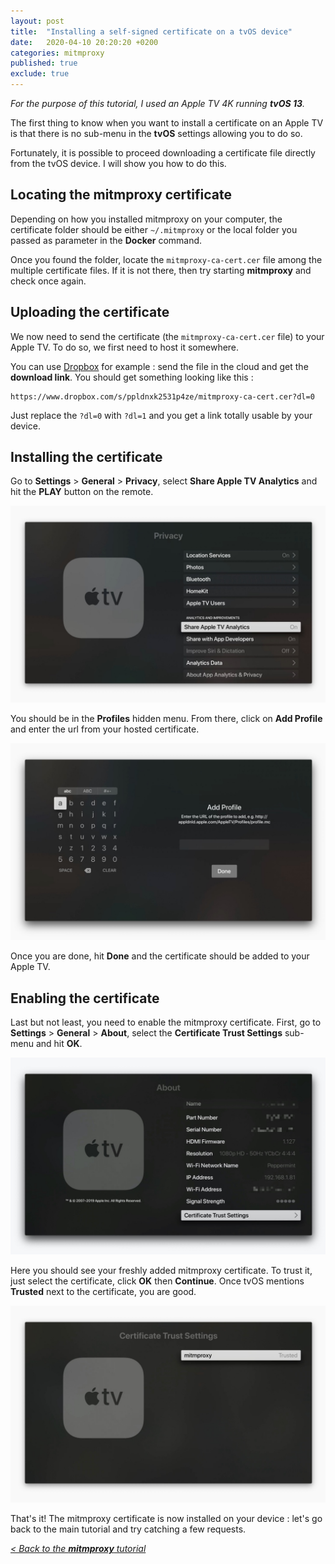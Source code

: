 ```yaml
---
layout: post
title:  "Installing a self-signed certificate on a tvOS device"
date:   2020-04-10 20:20:20 +0200
categories: mitmproxy
published: true
exclude: true
---
```


_For the purpose of this tutorial, I used an Apple TV 4K running **tvOS 13**._

The first thing to know when you want to install a certificate on an Apple TV is that there is no sub-menu in the **tvOS** settings allowing you to do so.

Fortunately, it is possible to proceed downloading a certificate file directly from the tvOS device. I will show you how to do this.

## Locating the mitmproxy certificate

Depending on how you installed mitmproxy on your computer, the certificate folder should be either `~/.mitmproxy` or the local folder you passed as parameter in the **Docker** command.

Once you found the folder, locate the `mitmproxy-ca-cert.cer` file among the multiple certificate files. If it is not there, then try starting **mitmproxy** and check once again.

## Uploading the certificate

We now need to send the certificate (the `mitmproxy-ca-cert.cer` file) to your Apple TV. To do so, we first need to host it somewhere.

You can use <a href="http://dropbox.com" target="_blank">Dropbox</a> for example : send the file in the cloud and get the **download link**. You should get something looking like this : 

```
https://www.dropbox.com/s/ppldnxk2531p4ze/mitmproxy-ca-cert.cer?dl=0
```

Just replace the `?dl=0` with `?dl=1` and you get a link totally usable by your device.

## Installing the certificate

Go to **Settings** > **General** > **Privacy**, select **Share Apple TV Analytics** and hit the **PLAY** button on the remote.

![Download profile](/assets/images/mitmproxy/network-settings-tvos-01.jpg)

You should be in the **Profiles** hidden menu. From there, click on **Add Profile** and enter the url from your hosted certificate.

![Download profile](/assets/images/mitmproxy/network-settings-tvos-02.jpg)

Once you are done, hit **Done** and the certificate should be added to your Apple TV.

## Enabling the certificate

Last but not least, you need to enable the mitmproxy certificate. First, go to **Settings** > **General** > **About**, select the **Certificate Trust Settings** sub-menu and hit **OK**.

![Enable certificate](/assets/images/mitmproxy/certificate-install-tvos-01.jpg)

Here you should see your freshly added mitmproxy certificate. To trust it, just select the certificate, click **OK** then **Continue**. Once tvOS mentions **Trusted** next to the certificate, you are good.

![Enable certificate](/assets/images/mitmproxy/certificate-install-tvos-02.jpg)

That's it! The mitmproxy certificate is now installed on your device : let's go back to the main tutorial and try catching a few requests.

<a href="{% post_url mitmproxy/2020-04-10-mitmproxy %}#network-settings-on-the-target-device">_< Back to the **mitmproxy** tutorial_</a>
